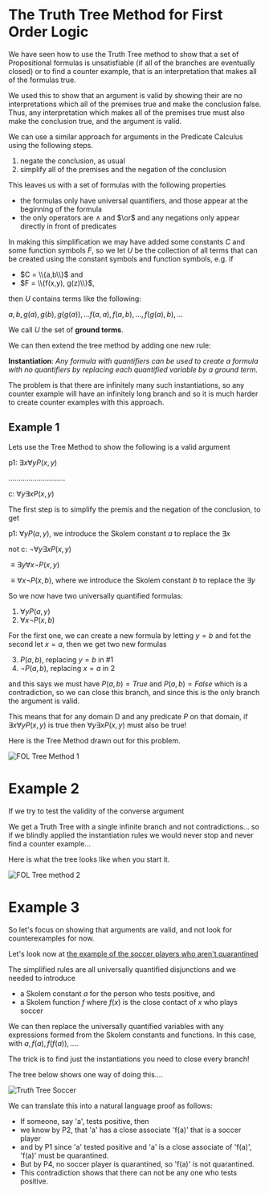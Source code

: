 # The Truth Tree Method for First Order Logic

We have seen how to use the Truth Tree method to show that a set of Propositional formulas is unsatisfiable 
(if all of the branches are eventually closed) or to find a counter example, that is an interpretation that
makes all of the formulas true.

We used this to show that an argument is valid by showing their are no interpretations which all of the premises
true and make the conclusion false.  Thus, any interpretation which makes all of the premises true must also make
the conclusion true, and the argument is valid.

We can use a similar approach for arguments in the Predicate Calculus using the following steps.
1. negate the conclusion, as usual
2. simplify all of the premises and the negation of the conclusion

This leaves us with a set of formulas with the following properties
* the formulas only have universal quantifiers, and those appear at the beginning of the formula
* the only operators are $\wedge$ and $\or$ and any negations only appear directly in front of predicates

In making this simplification we may have added some constants $C$ and some function symbols $F$, so we let
$U$ be the collection of all terms that can be created using the constant symbols and function symbols, e.g.
if 
* $C = \\{a,b\\}$ and
* $F = \\{f(x,y), g(z)\\}$,

then $U$ contains terms like the following:

$a, b, g(a), g(b), g(g(a)), \ldots f(a,a), f(a,b), \ldots, f(g(a), b), \ldots$

We call $U$ the set of **ground terms**.

We can then extend the tree method by adding one new rule:

**Instantiation**: _Any formula with quantifiers can be used to create a formula with no quantifiers 
by replacing each quantified variable by a ground term._

The problem is that there are infinitely many such instantiations, so any counter example will have an infinitely long branch
and so it is much harder to create counter examples with this approach.


## Example 1
Lets use the Tree Method to show the following is a valid argument

p1: $\exists x \forall y P(x,y)$

............................

c: $\forall y \exists x P(x,y)$

The first step is to simplify the premis and the negation of the conclusion, to get

p1: $\forall y P(a,y)$, we introduce the Skolem constant $a$ to replace the $\exists x$

not c: $\neg \forall y \exists x P(x,y)$

$\equiv \exists y \forall x \neg P(x,y)$

$\equiv \forall x \neg P(x,b)$, where we introduce the Skolem constant $b$ to replace the $\exists y$

So we now have two universally quantified formulas:

1. $\forall y P(a,y)$
2. $\forall x \neg P(x,b)$

For the first one, we can create a new formula by letting $y=b$ and fot the second let $x=a$, then we get two new formulas

3. $P(a,b)$, replacing $y=b$ in #1
4. $\neg P(a,b)$, replacing $x=a$ in $2$

and this says we must have $P(a,b)=True$ and $P(a,b)=False$ which is a contradiction, so we can close this branch,
and since this is the only branch the argument is valid.

This means that for any domain D and any predicate $P$ on that domain, if  $\exists x \forall y P(x,y)$ is true
then $\forall y \exists x P(x,y)$ must also be true!

Here is the Tree Method drawn out for this problem.

![FOL Tree Method 1](https://github.com/tjhickey724/discrete_math/blob/main/notes/predicate_calculus/FOLtreeMethod1.jpg)

# Example 2
If we try to test the validity of the converse argument


We get a Truth Tree with a single infinite branch and not contradictions... so if we blindly applied the instantiation rules
we would never stop and never find a counter example...

Here is what the tree looks like when you start it.

![FOL Tree method 2](https://github.com/tjhickey724/discrete_math/blob/main/notes/predicate_calculus/FOLtreeMethod2.jpg)

# Example 3
So let's focus on showing that arguments are valid, and not look for counterexamples for now.

Let's look now at [the example of the soccer players who aren't quarantined](https://github.com/tjhickey724/discrete_math/blob/main/notes/predicate_calculus/FOLtreemethodExample1.md)

The simplified rules are all universally quantified disjunctions and we needed to introduce 
* a Skolem constant $a$ for the person who tests positive, and
* a Skolem function $f$ where $f(x)$ is the close contact of $x$ who plays soccer

We can then replace the universally quantified variables with any expressions formed from the
Skolem constants and functions. In this case, with $a, f(a), f(f(a)), \ldots$.

The trick is to find just the instantiations you need to close every branch!

The tree below shows one way of doing this....

![Truth Tree Soccer](https://github.com/tjhickey724/discrete_math/blob/main/notes/predicate_calculus/truth_tree_soccer.jpg)

We can translate this into a natural language proof as follows:

* If someone, say 'a', tests positive, then
* we know by P2, that 'a' has a close associate 'f(a)' that is a soccer player
* and by P1 since 'a' tested positive and 'a' is a close associate of 'f(a)', 'f(a)' must be quarantined.
* But by P4, no soccer player is quarantined, so 'f(a)' is not quarantined.
* This contradiction shows that there can not be any one who tests positive.







